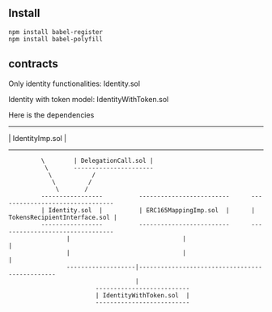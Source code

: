 ## Install
```
npm install babel-register
npm install babel-polyfill
```

## contracts

Only identity functionalities: Identity.sol

Identity with token model: IdentityWithToken.sol


Here is the dependencies

-------------------    
| IdentityImp.sol |    
-------------------   ----------------------
             \        | DelegationCall.sol |
              \       ----------------------
               \           /
                \         /
                 \       /
             -----------------          -------------------------      --------------------------------    
             | Identity.sol  |          | ERC165MappingImp.sol  |      | TokensRecipientInterface.sol |
             -----------------          -------------------------      -------------------------------- 
                    |                               |                                 |
                    |                               |                                 |  
                    -------------------|-----------------------------------------------
                                       | 
                            --------------------------    
                            | IdentityWithToken.sol  |    
                            --------------------------
